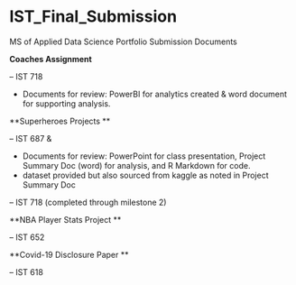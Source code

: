 # IST_Final_Submission

MS of Applied Data Science Portfolio Submission Documents

**Coaches Assignment**

– IST 718 

- Documents for review: PowerBI for analytics created & word document for supporting analysis.

**Superheroes Projects **

– IST 687 & 

- Documents for review: PowerPoint for class presentation, Project Summary Doc (word) for analysis, and R Markdown for code.
- dataset provided but also sourced from kaggle as noted in Project Summary Doc

– IST 718 (completed through milestone 2)

**NBA Player Stats Project **

– IST 652 

**Covid-19 Disclosure Paper **

– IST 618 
